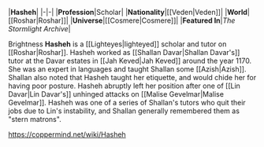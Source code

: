 |**Hasheh**|
|-|-|
|**Profession**|Scholar|
|**Nationality**|[[Veden\|Veden]]|
|**World**|[[Roshar\|Roshar]]|
|**Universe**|[[Cosmere\|Cosmere]]|
|**Featured In**|*The Stormlight Archive*|

Brightness **Hasheh** is a [[Lighteyes\|lighteyed]] scholar and tutor on [[Roshar\|Roshar]].
Hasheh worked as [[Shallan Davar\|Shallan Davar's]] tutor at the Davar estates in [[Jah Keved\|Jah Keved]] around the year 1170. She was an expert in languages and taught Shallan some [[Azish\|Azish]]. Shallan also noted that Hasheh taught her etiquette, and would chide her for having poor posture.
Hasheh abruptly left her position after one of [[Lin Davar\|Lin Davar's]] unhinged attacks on [[Malise Gevelmar\|Malise Gevelmar]]. Hasheh was one of a series of Shallan's tutors who quit their jobs due to Lin's instability, and Shallan generally remembered them as "stern matrons".



https://coppermind.net/wiki/Hasheh